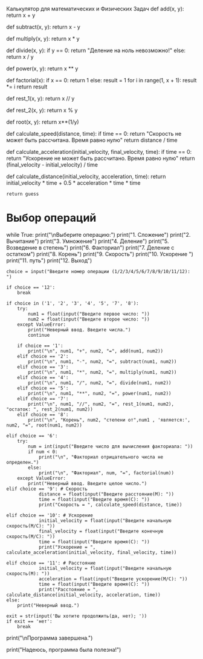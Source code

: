 Калькулятор для математических и Физических Задач
def add(x, y):
    return x + y


def subtract(x, y):
    return x - y


def multiply(x, y):
    return x * y


def divide(x, y):
    if y == 0:
        return "Деление на ноль невозможно!"
    else:
        return x / y


def power(x, y):
    return x ** y


def factorial(x):
    if x == 0:
        return 1
    else:
        result = 1
        for i in range(1, x + 1):
            result *= i
        return result

def rest_1(x, y):
    return x // y

def rest_2(x, y):
    return x % y

def root(x, y):
    return x**(1/y)


def calculate_speed(distance, time):
    if time == 0:
        return "Скорость не может быть рассчитана. Время равно нулю"
    return distance / time

def calculate_acceleration(initial_velocity, final_velocity, time):
    if time == 0:
        return "Ускорение не может быть рассчитано. Время равно нулю"
    return (final_velocity - initial_velocity) / time

def calculate_distance(initial_velocity, acceleration, time):
    return initial_velocity * time + 0.5 * acceleration * time * time

    return guess
# Выбор операций
while True:
    print("\nВыберите операцию:")
    print("1. Сложение")
    print("2. Вычитание")
    print("3. Умножение")
    print("4. Деление")
    print("5. Возведение в степень")
    print("6. Факториал")
    print("7. Деление с остатком")
    print("8. Корень")
    print("9. Скорость")
    print("10. Ускорение ")
    print("11. путь")
    print("12. Выход")

    choice = input("Введите номер операции (1/2/3/4/5/6/7/8/9/10/11/12): ")

    if choice == '12':
        break

    if choice in ('1', '2', '3', '4', '5', '7', '8'):
        try:
            num1 = float(input("Введите первое число: "))
            num2 = float(input("Введите второе число: "))
        except ValueError:
            print("Неверный ввод. Введите числа.")
            continue

        if choice == '1':
            print("\n", num1, "+", num2, "=", add(num1, num2))
        elif choice == '2':
            print("\n", num1, "-", num2, "=", subtract(num1, num2))
        elif choice == '3':
            print("\n", num1, "*", num2, "=", multiply(num1, num2))
        elif choice == '4':
            print("\n", num1, "/", num2, "=", divide(num1, num2))
        elif choice == '5':
            print("\n", num1, "**", num2, "=", power(num1, num2))
        elif choice == '7':
            print("\n", num1, "//", num2, "=", rest_1(num1, num2), "остаток: ", rest_2(num1, num2))
        elif choice == '8':
            print("\n", "Корень", num2, "степени от",num1 , 'является:', num2, "=", root(num1, num2))

    elif choice == '6':
        try:
            num = int(input("Введите число для вычисления факториала: "))
            if num < 0:
                print("\n", "Факториал отрицательного числа не определен.")
            else:
                print("\n", "Факториал", num, "=", factorial(num))
        except ValueError:
            print("Неверный ввод. Введите целое число.")
    elif choice == '9': # Скорость
                distance = float(input("Введите расстояние(M): "))
                time = float(input("Введите время(C): "))
                print("Скорость = ", calculate_speed(distance, time))
                
    elif choice == '10': # Ускорение
                initial_velocity = float(input("Введите начальную скорость(M/C): "))
                final_velocity = float(input("Введите конечную скорость(M/C): "))
                time = float(input("Введите время(C): "))
                print("Ускорение = ", calculate_acceleration(initial_velocity, final_velocity, time))
        
    elif choice == '11': # Расстояние
                initial_velocity = float(input("Введите начальную скорость(M): "))
                acceleration = float(input("Введите ускорение(M/C): "))
                time = float(input("Введите время(C): "))
                print("Расстояние = ", calculate_distance(initial_velocity, acceleration, time))
    else:
        print("Неверный ввод.")

    exit = str(input('Вы хотите продолжить(да, нет); '))
    if exit == 'нет':
        break



print("\nПрограмма завершена.")

print("Надеюсь, программа была полезна!")
